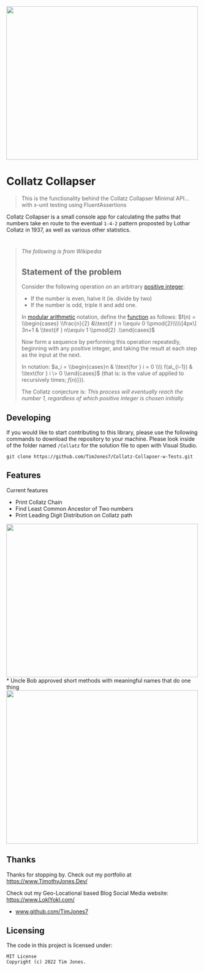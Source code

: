 <img src="https://i.imgur.com/eVa5MPX.png" width="500" height="400" />

# Collatz Collapser 
> This is the functionality behind the Collatz Collapser Minimal API... with x-unit testing using FluentAssertions

Collatz Collapser is a small console app for calculating the paths that numbers take en route to the eventual ```1-4-2``` pattern proposted by Lothar Collatz in 1937, as well as various other statistics.
#

> ###### The following is from Wikipedia
>## Statement of the problem
>
>Consider the following operation on an arbitrary [positive integer][]:
>
>-   If the number is even, halve it (ie. divide by two)
>-   If the number is odd, triple it and add one.
>
>In [modular arithmetic][] notation, define the [function][] as follows:
>$f(n) = \\begin{cases} \\frac{n}{2} &\\text{if } n \\equiv 0 \\pmod{2}\\\\\[4px\] 3n+1 & \\text{if } n\\equiv 1 \\pmod{2} .\\end{cases}$
>
>Now form a sequence by performing this operation repeatedly, beginning
>with any positive integer, and taking the result at each step as the
>input at the next.
>
>In notation:
>$a_i = \\begin{cases}n & \\text{for } i = 0 \\\\ f(a\_{i-1}) & \\text{for } i \> 0 \\end{cases}$
>(that is: is the value of applied to recursively times; *f*(*n*)}}).
>
>The Collatz conjecture is: *This process will eventually reach the
>number 1, regardless of which positive integer is chosen initially.*
>
>  [positive integer]: positive_integer "wikilink"
>  [modular arithmetic]: modular_arithmetic "wikilink"
>  [function]: function_(mathematics) "wikilink"
>




## Developing

If you would like to start contributing to this library, please use the following commands to download the repository to your machine. Please look inside of the folder named ```/Collatz``` for the solution file to open with Visual Studio. 

```shell
git clone https://github.com/TimJones7/Collatz-Collapser-w-Tests.git
```

## Features

Current features
* Print Collatz Chain 
* Find Least Common Ancestor of Two numbers
* Print Leading Digit Distribution on Collatz path
<img src="https://i.imgur.com/gA5WDYy.png" width="500" height="400" />
* Uncle Bob approved short methods with meaningful names that do one thing
<img src="https://i.imgur.com/RGtF1PJ.png" width="500" height="400" />



## Thanks

Thanks for stopping by. Check out my portfolio at https://www.TimothyJones.Dev/

Check out my Geo-Locational based Blog Social Media website:
https://www.LoklYokl.com/

- www.github.com/TimJones7



## Licensing
The code in this project is licensed under:
``` 
MIT License 
Copyright (c) 2022 Tim Jones.  
```
